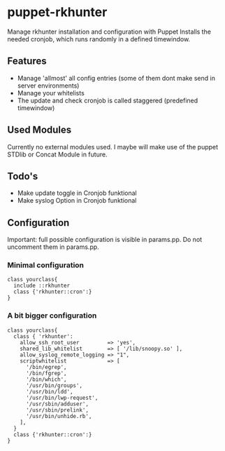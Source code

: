 puppet-rkhunter
===============

Manage rkhunter installation and configuration with Puppet
Installs the needed cronjob, which runs randomly in a defined timewindow.

## Features
- Manage 'allmost' all config entries (some of them dont make send in server environments)
- Manage your whitelists
- The update and check cronjob is called staggered (predefined timewindow)

## Used Modules 
Currently no external modules used. I maybe will make use of the puppet STDlib or Concat Module in future. 

## Todo's 
- Make update toggle in Cronjob funktional
- Make syslog Option in Cronjob funktional

## Configuration

Important: full possible configuration is visible in params.pp. Do not uncomment them in params.pp. 

### Minimal configuration
```
class yourclass{
  include ::rkhunter
  class {'rkhunter::cron':}
}
```

### A bit bigger configuration
```
class yourclass{
  class { 'rkhunter':
    allow_ssh_root_user         => 'yes',
    shared_lib_whitelist        => [ '/lib/snoopy.so' ],
    allow_syslog_remote_logging => "1",
    scriptwhitelist             => [ 
      '/bin/egrep',
      '/bin/fgrep',
      '/bin/which',
      '/usr/bin/groups',
      '/usr/bin/ldd',
      '/usr/bin/lwp-request',
      '/usr/sbin/adduser',
      '/usr/sbin/prelink',
      '/usr/bin/unhide.rb',
    ],
  }
  class {'rkhunter::cron':}
}
```
